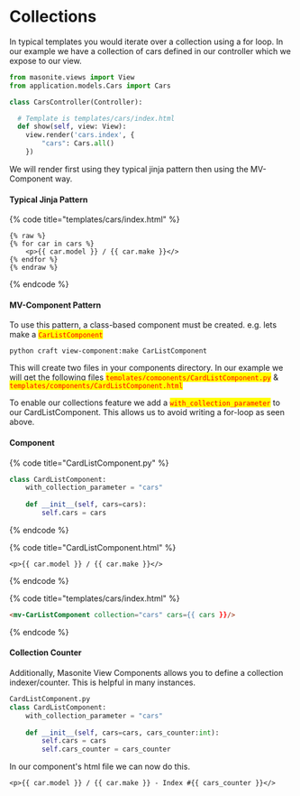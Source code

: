 # Collections

In typical templates you would iterate over a collection using a for loop. In our example we have a collection of cars defined in our controller which we expose to our view.&#x20;

```python
from masonite.views import View
from application.models.Cars import Cars

class CarsController(Controller):

  # Template is templates/cars/index.html
  def show(self, view: View):
    view.render('cars.index', {
    	"cars": Cars.all()
    })
```

We will render first using they typical jinja pattern then using the MV-Component way.&#x20;

#### Typical Jinja Pattern

{% code title="templates/cars/index.html" %}
```django
{% raw %}
{% for car in cars %}
    <p>{{ car.model }} / {{ car.make }}</>
{% endfor %}
{% endraw %}
```
{% endcode %}

#### MV-Component Pattern

To use this pattern, a class-based component must be created. e.g. lets make a <mark style="color:red;">`CarListComponent`</mark>&#x20;

```
python craft view-component:make CarListComponent
```

This will create two files in your components directory. In our example we will get the following files  <mark style="color:red;">`templates/components/CardListComponent.py`</mark> & <mark style="color:red;">`templates/components/CardListComponent.html`</mark>

To enable our collections feature we add a <mark style="color:red;">`with_collection_parameter`</mark> to our CardListComponent. This allows us to avoid writing a for-loop as seen above.&#x20;

#### Component

{% code title="CardListComponent.py" %}
```python
class CardListComponent:
    with_collection_parameter = "cars"
    
    def __init__(self, cars=cars):
        self.cars = cars
```
{% endcode %}

{% code title="CardListComponent.html" %}
```django
<p>{{ car.model }} / {{ car.make }}</>
```
{% endcode %}

{% code title="templates/cars/index.html" %}
```html
<mv-CarListComponent collection="cars" cars={{ cars }}/>
```
{% endcode %}

#### Collection Counter

Additionally, Masonite View Components allows you to define a collection indexer/counter. This is helpful in many instances.&#x20;

```python
CardListComponent.py
class CardListComponent:
    with_collection_parameter = "cars"
    
    def __init__(self, cars=cars, cars_counter:int):
        self.cars = cars
        self.cars_counter = cars_counter
```

In our component's html file we can now do this. &#x20;

```django
<p>{{ car.model }} / {{ car.make }} - Index #{{ cars_counter }}</>
```
